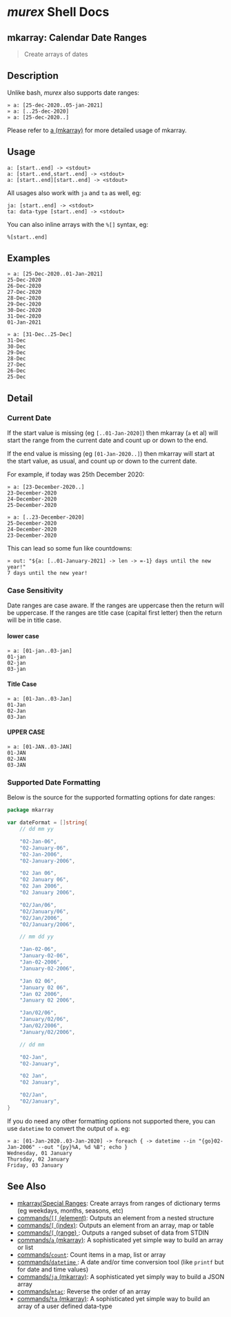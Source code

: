 # _murex_ Shell Docs

## mkarray: Calendar Date Ranges

> Create arrays of dates

## Description

Unlike bash, _murex_ also supports date ranges:

```  
» a: [25-dec-2020..05-jan-2021]
» a: [..25-dec-2020]
» a: [25-dec-2020..]
```

Please refer to [a (mkarray)](../commands/a.md) for more detailed usage of mkarray.

## Usage

    a: [start..end] -> <stdout>
    a: [start..end,start..end] -> <stdout>
    a: [start..end][start..end] -> <stdout>
    
All usages also work with `ja` and `ta` as well, eg:

    ja: [start..end] -> <stdout>
    ta: data-type [start..end] -> <stdout>
    
You can also inline arrays with the `%[]` syntax, eg:

    %[start..end]

## Examples

    » a: [25-Dec-2020..01-Jan-2021]
    25-Dec-2020
    26-Dec-2020
    27-Dec-2020
    28-Dec-2020
    29-Dec-2020
    30-Dec-2020
    31-Dec-2020
    01-Jan-2021
    
    » a: [31-Dec..25-Dec]
    31-Dec
    30-Dec
    29-Dec
    28-Dec
    27-Dec
    26-Dec
    25-Dec

## Detail

### Current Date

If the start value is missing (eg `[..01-Jan-2020]`) then mkarray (`a` et al)
will start the range from the current date and count up or down to the end.

If the end value is missing (eg `[01-Jan-2020..]`) then mkarray will start at
the start value, as usual, and count up or down to the current date.

For example, if today was 25th December 2020:

    » a: [23-December-2020..]
    23-December-2020
    24-December-2020
    25-December-2020
    
    » a: [..23-December-2020]
    25-December-2020
    24-December-2020
    23-December-2020
    
This can lead so some fun like countdowns:

    » out: "${a: [..01-January-2021] -> len -> =-1} days until the new year!"
    7 days until the new year!
    
### Case Sensitivity

Date ranges are case aware. If the ranges are uppercase then the return will be
uppercase. If the ranges are title case (capital first letter) then the return
will be in title case.

#### lower case

    » a: [01-jan..03-jan]
    01-jan
    02-jan
    03-jan
    
#### Title Case

    » a: [01-Jan..03-Jan]
    01-Jan
    02-Jan
    03-Jan
    
#### UPPER CASE

    » a: [01-JAN..03-JAN]
    01-JAN
    02-JAN
    03-JAN
    
### Supported Date Formatting

Below is the source for the supported formatting options for date ranges:

```go
package mkarray

var dateFormat = []string{
	// dd mm yy

	"02-Jan-06",
	"02-January-06",
	"02-Jan-2006",
	"02-January-2006",

	"02 Jan 06",
	"02 January 06",
	"02 Jan 2006",
	"02 January 2006",

	"02/Jan/06",
	"02/January/06",
	"02/Jan/2006",
	"02/January/2006",

	// mm dd yy

	"Jan-02-06",
	"January-02-06",
	"Jan-02-2006",
	"January-02-2006",

	"Jan 02 06",
	"January 02 06",
	"Jan 02 2006",
	"January 02 2006",

	"Jan/02/06",
	"January/02/06",
	"Jan/02/2006",
	"January/02/2006",

	// dd mm

	"02-Jan",
	"02-January",

	"02 Jan",
	"02 January",

	"02/Jan",
	"02/January",
}
```

If you do need any other formatting options not supported there, you can use
`datetime` to convert the output of `a`. eg:

    » a: [01-Jan-2020..03-Jan-2020] -> foreach { -> datetime --in "{go}02-Jan-2006" --out "{py}%A, %d %B"; echo }
    Wednesday, 01 January
    Thursday, 02 January
    Friday, 03 January

## See Also

* [mkarray/Special Ranges](../mkarray/special.md):
  Create arrays from ranges of dictionary terms (eg weekdays, months, seasons, etc)
* [commands/`[[` (element)](../commands/element.md):
  Outputs an element from a nested structure
* [commands/`[` (index)](../commands/index.md):
  Outputs an element from an array, map or table
* [commands/`[` (range) ](../commands/range.md):
  Outputs a ranged subset of data from STDIN
* [commands/`a` (mkarray)](../commands/a.md):
  A sophisticated yet simple way to build an array or list
* [commands/`count`](../commands/count.md):
  Count items in a map, list or array
* [commands/`datetime` ](../commands/datetime.md):
  A date and/or time conversion tool (like `printf` but for date and time values)
* [commands/`ja` (mkarray)](../commands/ja.md):
  A sophisticated yet simply way to build a JSON array
* [commands/`mtac`](../commands/mtac.md):
  Reverse the order of an array
* [commands/`ta` (mkarray)](../commands/ta.md):
  A sophisticated yet simple way to build an array of a user defined data-type